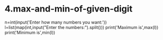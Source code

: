 # 4.max-and-min-of-given-digit
n=int(input('Enter how many numbers you want:'))
l=list(map(int,input("Enter the numbers:").split()))
print('Maximum is',max(l))
print('Minimum is',min(l))
